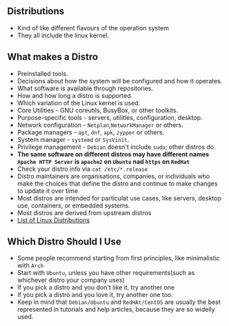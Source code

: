 ## Distributions
- Kind of like different flavours of the operation system
- They all include the linux kernel.

## What makes a Distro
- Preinstalled tools.
- Decisions about how the system will be configured and how it operates.
- What software is available through repositories.
- How and how long a distro is supported.
- Which variation of the Linux kernel is used.
- Core Utilities - GNU coreutils, BusyBox, or other toolkits.
- Purpose-specific tools - servers, utilities, configuration, desktop.
- Network configuration - `Netplan`,`NetworkManager` or others.
- Package managers - `apt`, `dnf`, `apk`, `zypper` or others.
- System manager - `systemd` or `SysVinit`.
- Privilege management - `Debian` doesn't include `sudo`; other distros do.
- **The same software on different distros may  have different names `Apache HTTP Server` is `apache2` on `Ubuntu` nad `https` on `RedHat`**
- Check your distro info via `cat /etc/*.release`
- Distro maintainers are organisations, companies, or individuals who make the choices that define the distro and continue to make changes to update it over time
- Most distros are intended for particulat use cases,
like servers, desktop use, containers, or embedded systems.
- Most distros are derived from upstream distros
- [List of Linux Distributions](https://en.wikipedia.org/wiki/List_of_Linux_distributions)

## Which Distro Should I Use
- Some people recommend starting from first principles, like minimalistic with `Arch`
- Start with `Ubuntu`, unless you have other requirements(such as whichever distro your company uses)
- If you pick a distro and you don't like it, try another one
- If you pick a distro and you love it, try another one too.
- Keep in mind that `Debian/Ubuntu` and `RedHAt/CentOS` are usually the best represented in tutorials and help articles, because they are so widelly used.
